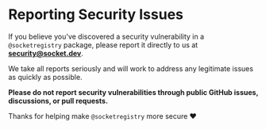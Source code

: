 # Reporting Security Issues

If you believe you've discovered a security vulnerability in a `@socketregistry`
package, please report it directly to us at
**[security@socket.dev](mailto:security@socket.dev)**.

We take all reports seriously and will work to address any legitimate issues as
quickly as possible.

**Please do not report security vulnerabilities through public GitHub issues,
discussions, or pull requests.**

Thanks for helping make `@socketregistry` more secure :heart:
